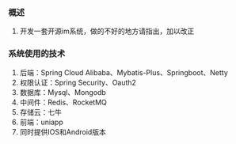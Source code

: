 ### 概述
1. 开发一套开源im系统，做的不好的地方请指出，加以改正

### 系统使用的技术
1. 后端：Spring Cloud Alibaba、Mybatis-Plus、Springboot、Netty
2. 权限认证：Spring Security、Oauth2
3. 数据库：Mysql、Mongodb
4. 中间件：Redis、RocketMQ
5. 存储云：七牛
6. 前端：uniapp
7. 同时提供IOS和Android版本
